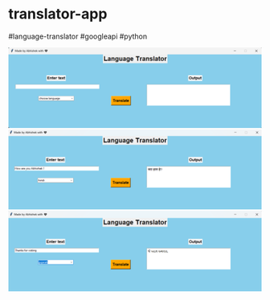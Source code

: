# translator-app
#language-translator #googleapi #python


![img-1](https://github.com/Abhi-gits/translator-app/blob/main/img/Screenshot%20-1.png?raw=true)
![img-2](https://github.com/Abhi-gits/translator-app/blob/main/img/Screenshot%20-2.png?raw=true)
![img-3](https://github.com/Abhi-gits/translator-app/blob/main/img/Screenshot%20-3.png?raw=true)